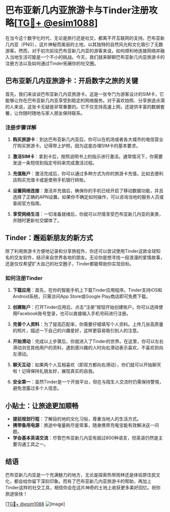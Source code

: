 # 巴布亚新几内亚旅游卡与Tinder注册攻略[[TG💪+ @esim1088](https://t.me/s/esim1088)]

在当今这个数字化时代，无论是旅行还是社交，都离不开互联网的支持。巴布亚新几内亚（PNG），这片神秘而美丽的土地，以其独特的自然风光和文化吸引了无数游客。然而，对于初次前往巴布亚新几内亚的游客来说，如何顺利地连接网络并融入当地生活可能是一个不小的挑战。今天，我们就来聊聊巴布亚新几内亚旅游卡的注册方法以及如何通过Tinder拓展你的社交圈。

## 巴布亚新几内亚旅游卡：开启数字之旅的关键

首先，我们来谈谈巴布亚新几内亚旅游卡。这是一张专门为游客设计的SIM卡，它能够让你在巴布亚新几内亚享受到稳定的网络服务。对于喜欢拍照、分享旅途点滴的人来说，这张卡无疑是非常重要的。它不仅支持高速上网，还提供丰富的数据套餐，让你随时随地与家人朋友保持联系。

### 注册步骤详解

1. **购买旅游卡**：到达巴布亚新几内亚后，你可以在机场或者各大城市的电信营业厅购买旅游卡。记得带上护照，因为这是办理SIM卡的基本要求。

2. **激活SIM卡**：拿到卡后，按照说明书上的指示进行激活。通常情况下，你需要发送一条短信到指定号码来完成激活过程。

3. **充值账户**：激活完成后，你可以通过多种方式为你的旅游卡充值，比如去便利店购买充值卡或是使用手机银行转账。

4. **设置网络连接**：激活并充值后，确保你的手机已经开启了移动数据功能，并且选择了正确的APN设置。如果你不确定如何操作，可以咨询当地的服务人员或查阅官方指南。

5. **享受网络生活**：一切准备就绪后，你就可以尽情享受巴布亚新几内亚的美景，并随时更新社交媒体了。

## Tinder：邂逅新朋友的新方式

除了利用旅游卡方便地记录和分享旅程外，你还可以尝试使用Tinder这款全球知名的交友软件，结识来自世界各地的朋友。无论你是想寻找一段浪漫的爱情故事，还是仅仅希望扩大自己的社交圈子，Tinder都能帮助你实现目标。

### 如何注册Tinder

1. **下载应用**：首先，在你的智能手机上下载Tinder应用程序。Tinder支持iOS和Android系统，只需访问App Store或Google Play商店即可免费下载。

2. **创建账户**：打开Tinder应用后，点击“注册”按钮开始创建账户。你可以选择使用Facebook账号登录，也可以直接输入手机号码进行注册。

3. **完善个人资料**：为了提高匹配率，你需要仔细填写个人资料。上传几张高质量的照片，描述一下自己的兴趣爱好，这样更容易吸引别人的注意。

4. **开始滑动**：完成以上步骤后，你就进入了Tinder的世界。在这里，你可以左右滑动浏览其他用户的资料，遇到感兴趣的人时向右滑动表示喜欢，不喜欢则向左滑动。

5. **聊天互动**：如果两个人互相喜欢（即双方都向右滑动），你们就可以开始聊天啦！记得保持礼貌友好，展现真实的自我。

6. **安全第一**：虽然Tinder是一个开放平台，但在与陌生人交流时仍需保持警惕，避免泄露过多个人信息。

## 小贴士：让旅途更加顺畅

- **提前规划行程**：了解目的地的文化习俗，尊重当地人的生活方式。
- **携带备用电源**：旅途中电量耗尽是常事，随身携带充电宝能有效解决这一问题。
- **学会基本英语交流**：尽管巴布亚新几内亚有超过800种语言，但英语仍然是主要沟通工具之一。

## 结语

巴布亚新几内亚是一个充满魅力的地方，无论是探索热带雨林还是体验原住民文化，都会给你留下深刻印象。而有了巴布亚新几内亚旅游卡的帮助，再加上Tinder这样的社交工具，相信你会在这片神奇的土地上收获更多美好回忆。祝你旅途愉快！

[[TG💪+ @esim1088](https://t.me/s/esim1088) ![Image](https://i.postimg.cc/4NQfJmqS/Snipaste-2025-05-13-00-14-12.png)]
